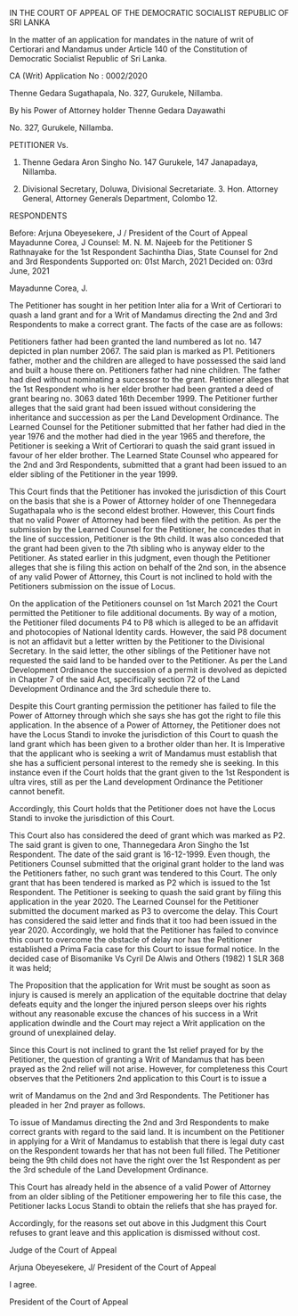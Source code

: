 IN THE COURT OF APPEAL OF THE DEMOCRATIC SOCIALIST REPUBLIC OF SRI LANKA

In the matter of an application for mandates in the nature of writ of Certiorari and Mandamus under Article 140 of the Constitution of Democratic Socialist Republic of Sri Lanka.

CA (Writ) Application No : 0002/2020

Thenne Gedara Sugathapala, No. 327, Gurukele, Nillamba.

By his Power of Attorney holder Thenne Gedara Dayawathi

No. 327, Gurukele, Nillamba.

PETITIONER Vs.

1. Thenne Gedara Aron Singho No. 147 Gurukele, 147 Janapadaya, Nillamba.

2. Divisional Secretary, Doluwa, Divisional Secretariate. 3. Hon. Attorney General, Attorney Generals Department, Colombo 12.

RESPONDENTS

Before: Arjuna Obeyesekere, J / President of the Court of Appeal Mayadunne Corea, J Counsel: M. N. M. Najeeb for the Petitioner S Rathnayake for the 1st Respondent Sachintha Dias, State Counsel for 2nd and 3rd Respondents Supported on: 01st March, 2021 Decided on: 03rd June, 2021

Mayadunne Corea, J.

The Petitioner has sought in her petition Inter alia for a Writ of Certiorari to quash a land grant and for a Writ of Mandamus directing the 2nd and 3rd Respondents to make a correct grant. The facts of the case are as follows:

Petitioners father had been granted the land numbered as lot no. 147 depicted in plan number 2067. The said plan is marked as P1. Petitioners father, mother and the children are alleged to have possessed the said land and built a house there on. Petitioners father had nine children. The father had died without nominating a successor to the grant. Petitioner alleges that the 1st Respondent who is her elder brother had been granted a deed of grant bearing no. 3063 dated 16th December 1999. The Petitioner further alleges that the said grant had been issued without considering the inheritance and succession as per the Land Development Ordinance. The Learned Counsel for the Petitioner submitted that her father had died in the year 1976 and the mother had died in the year 1965 and therefore, the Petitioner is seeking a Writ of Certiorari to quash the said grant issued in favour of her elder brother. The Learned State Counsel who appeared for the 2nd and 3rd Respondents, submitted that a grant had been issued to an elder sibling of the Petitioner in the year 1999.

This Court finds that the Petitioner has invoked the jurisdiction of this Court on the basis that she is a Power of Attorney holder of one Thennegedara Sugathapala who is the second eldest brother. However, this Court finds that no valid Power of Attorney had been filed with the petition. As per the submission by the Learned Counsel for the Petitioner, he concedes that in the line of succession, Petitioner is the 9th child. It was also conceded that the grant had been given to the 7th sibling who is anyway elder to the Petitioner. As stated earlier in this judgment, even though the Petitioner alleges that she is filing this action on behalf of the 2nd son, in the absence of any valid Power of Attorney, this Court is not inclined to hold with the Petitioners submission on the issue of Locus.

On the application of the Petitioners counsel on 1st March 2021 the Court permitted the Petitioner to file additional documents. By way of a motion, the Petitioner filed documents P4 to P8 which is alleged to be an affidavit and photocopies of National Identity cards. However, the said P8 document is not an affidavit but a letter written by the Petitioner to the Divisional Secretary. In the said letter, the other siblings of the Petitioner have not requested the said land to be handed over to the Petitioner. As per the Land Development Ordinance the succession of a permit is devolved as depicted in Chapter 7 of the said Act, specifically section 72 of the Land Development Ordinance and the 3rd schedule there to.

Despite this Court granting permission the petitioner has failed to file the Power of Attorney through which she says she has got the right to file this application. In the absence of a Power of Attorney, the Petitioner does not have the Locus Standi to invoke the jurisdiction of this Court to quash the land grant which has been given to a brother older than her. It is Imperative that the applicant who is seeking a writ of Mandamus must establish that she has a sufficient personal interest to the remedy she is seeking. In this instance even if the Court holds that the grant given to the 1st Respondent is ultra vires, still as per the Land development Ordinance the Petitioner cannot benefit.

Accordingly, this Court holds that the Petitioner does not have the Locus Standi to invoke the jurisdiction of this Court.

This Court also has considered the deed of grant which was marked as P2. The said grant is given to one, Thannegedara Aron Singho the 1st Respondent. The date of the said grant is 16-12-1999. Even though, the Petitioners Counsel submitted that the original grant holder to the land was the Petitioners father, no such grant was tendered to this Court. The only grant that has been tendered is marked as P2 which is issued to the 1st Respondent. The Petitioner is seeking to quash the said grant by filing this application in the year 2020. The Learned Counsel for the Petitioner submitted the document marked as P3 to overcome the delay. This Court has considered the said letter and finds that it too had been issued in the year 2020. Accordingly, we hold that the Petitioner has failed to convince this court to overcome the obstacle of delay nor has the Petitioner established a Prima Facia case for this Court to issue formal notice. In the decided case of Bisomanike Vs Cyril De Alwis and Others (1982) 1 SLR 368 it was held;

The Proposition that the application for Writ must be sought as soon as injury is caused is merely an application of the equitable doctrine that delay defeats equity and the longer the injured person sleeps over his rights without any reasonable excuse the chances of his success in a Writ application dwindle and the Court may reject a Writ application on the ground of unexplained delay.

Since this Court is not inclined to grant the 1st relief prayed for by the Petitioner, the question of granting a Writ of Mandamus that has been prayed as the 2nd relief will not arise. However, for completeness this Court observes that the Petitioners 2nd application to this Court is to issue a

writ of Mandamus on the 2nd and 3rd Respondents. The Petitioner has pleaded in her 2nd prayer as follows.

To issue of Mandamus directing the 2nd and 3rd Respondents to make correct grants with regard to the said land. It is incumbent on the Petitioner in applying for a Writ of Mandamus to establish that there is legal duty cast on the Respondent towards her that has not been full filled. The Petitioner being the 9th child does not have the right over the 1st Respondent as per the 3rd schedule of the Land Development Ordinance.

This Court has already held in the absence of a valid Power of Attorney from an older sibling of the Petitioner empowering her to file this case, the Petitioner lacks Locus Standi to obtain the reliefs that she has prayed for.

Accordingly, for the reasons set out above in this Judgment this Court refuses to grant leave and this application is dismissed without cost.

Judge of the Court of Appeal

Arjuna Obeyesekere, J/ President of the Court of Appeal

I agree.

President of the Court of Appeal